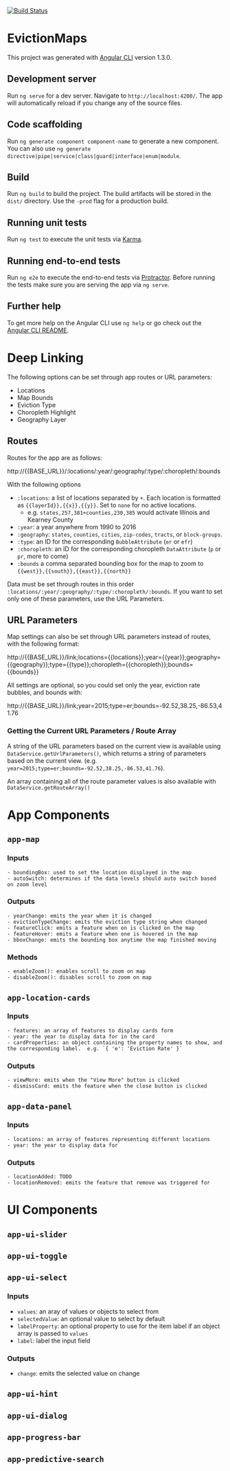 [![Build Status](https://travis-ci.org/EvictionLab/eviction-maps.svg?branch=master)](https://travis-ci.org/EvictionLab/eviction-maps)

# EvictionMaps

This project was generated with [Angular CLI](https://github.com/angular/angular-cli) version 1.3.0.

## Development server

Run `ng serve` for a dev server. Navigate to `http://localhost:4200/`. The app will automatically reload if you change any of the source files.

## Code scaffolding

Run `ng generate component component-name` to generate a new component. You can also use `ng generate directive|pipe|service|class|guard|interface|enum|module`.

## Build

Run `ng build` to build the project. The build artifacts will be stored in the `dist/` directory. Use the `-prod` flag for a production build.

## Running unit tests

Run `ng test` to execute the unit tests via [Karma](https://karma-runner.github.io).

## Running end-to-end tests

Run `ng e2e` to execute the end-to-end tests via [Protractor](http://www.protractortest.org/).
Before running the tests make sure you are serving the app via `ng serve`.

## Further help

To get more help on the Angular CLI use `ng help` or go check out the [Angular CLI README](https://github.com/angular/angular-cli/blob/master/README.md).

# Deep Linking

The following options can be set through app routes or URL parameters:

  - Locations
  - Map Bounds
  - Eviction Type
  - Choropleth Highlight
  - Geography Layer

## Routes

Routes for the app are as follows:

http://{{BASE_URL}}/:locations/:year/:geography/:type/:choropleth/:bounds

With the following options

  - `:locations`: a list of locations separated by `+`.  Each location is formatted as `{{layerId}},{{x}},{{y}}`.  Set to `none` for no active locations.
    - e.g. `states,257,381+counties,230,385` would activate Illinois and Kearney County
  - `:year`: a year anywhere from 1990 to 2016
  - `:geography`: `states`, `counties`, `cities`, `zip-codes`, `tracts`, or `block-groups`. 
  - `:type`: an ID for the corresponding `BubbleAttribute` (`er` or `efr`)
  - `:choropleth`: an ID for the corresponding choropleth `DataAttribute` (`p` or `pr`, more to come)
  - `:bounds` a comma separated bounding box for the map to zoom to `{{west}},{{south}},{{east}},{{north}}`

Data must be set through routes in this order `:locations/:year/:geography/:type/:choropleth/:bounds`.  If you want to set only one of these parameters, use the URL Parameters.

## URL Parameters

Map settings can also be set through URL parameters instead of routes, with the following format:

http://{{BASE_URL}}/link;locations={{locations}};year={{year}};geography={{geography}};type={{type}};choropleth={{choropleth}};bounds={{bounds}}

All settings are optional, so you could set only the year, eviction rate bubbles, and bounds with:

http://{{BASE_URL}}/link;year=2015;type=er;bounds=-92.52,38.25,-86.53,41.76

### Getting the Current URL Parameters / Route Array

A string of the URL parameters based on the current view is available using `DataService.getUrlParameters()`, which returns a string of parameters based on the current view.  (e.g. `year=2015;type=er;bounds=-92.52,38.25,-86.53,41.76`).

An array containing all of the route parameter values is also available with `DataService.getRouteArray()`

# App Components 

## `app-map`

### Inputs

    - boundingBox: used to set the location displayed in the map
    - autoSwitch: determines if the data levels should auto switch based on zoom level

### Outputs

    - yearChange: emits the year when it is changed
    - evictionTypeChange: emits the eviction type string when changed
    - featureClick: emits a feature when on is clicked on the map
    - featureHover: emits a feature when one is hovered in the map
    - bboxChange: emits the bounding box anytime the map finished moving

### Methods

    - enableZoom(): enables scroll to zoom on map
    - disableZoom(): disables scroll to zoom on map


## `app-location-cards`

### Inputs

    - features: an array of features to display cards form
    - year: the year to display data for in the card
    - cardProperties: an object containing the property names to show, and the corresponding label.  e.g. `{ 'e': 'Eviction Rate' }`

### Outputs

    - viewMore: emits when the "View More" button is clicked
    - dismissCard: emits the feature when the close button is clicked


## `app-data-panel`

### Inputs

    - locations: an array of features representing different locations
    - year: the year to display data for
    
### Outputs

    - locationAdded: TODO
    - locationRemoved: emits the feature that remove was triggered for

# UI Components 

## `app-ui-slider`

## `app-ui-toggle`

## `app-ui-select`

### Inputs
  - `values`: an aray of values or objects to select from
  - `selectedValue`: an optional value to select by default
  - `labelProperty`: an optional property to use for the item label if an object array is passed to `values`
  - `label`: label the input field

### Outputs
  - `change`: emits the selected value on change

## `app-ui-hint`

## `app-ui-dialog`

## `app-progress-bar`

## `app-predictive-search`


